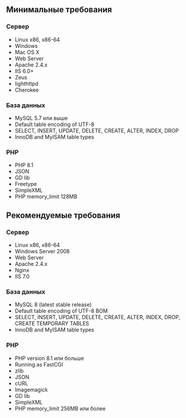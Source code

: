 ## Минимальные требования ##
### Сервер ###
* Linux x86, x86-64
* Windows
* Mac OS X
* Web Server
* Apache 2.4.x
* IIS 6.0+
* Zeus
* lighthttpd
* Cherokee

### База данных ###
* MySQL 5.7 или выше
* Default table encoding of UTF-8
* SELECT, INSERT, UPDATE, DELETE, CREATE, ALTER, INDEX, DROP
* InnoDB and MyISAM table types

### PHP ###
* PHP 8.1
* JSON
* GD lib
* Freetype
* SimpleXML
* PHP memory_limit 128MB

## Рекомендуемые требования ##
### Сервер ###
* Linux x86, x86-64
* Windows Server 2008
* Web Server
* Apache 2.4.x
* Nginx
* IIS 7.0

### База данных ###

* MySQL 8 (latest stable release)
* Default table encoding of UTF-8 BOM
* SELECT, INSERT, UPDATE, DELETE, CREATE, ALTER, INDEX, DROP, CREATE TEMPORARY TABLES
* InnoDB and MyISAM table types

### PHP ###

* PHP version 8.1 или больше
* Running as FastCGI
* zlib
* JSON
* cURL
* Imagemagick
* GD lib
* SimpleXML
* PHP memory_limit 256MB или более
